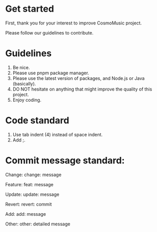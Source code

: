 # Get started

First, thank you for your interest to improve CosmoMusic project.

Please follow our guidelines to contribute.

# Guidelines

1. Be nice.
2. Please use pnpm package manager.
3. Please use the latest version of packages, and Node.js or Java (basically).
4. DO NOT hesitate on anything that might improve the quality of this project.
5. Enjoy coding.

# Code standard
1. Use tab indent (4) instead of space indent.
2. Add ;.

# Commit message standard:
Change: change: message

Feature: feat: message

Update: update: message

Revert: revert: commit

Add: add: message

Other: other: detailed message

